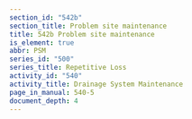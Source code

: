 ```yaml
---
section_id: "542b"
section_title: Problem site maintenance
title: 542b Problem site maintenance
is_element: true
abbr: PSM
series_id: "500"
series_title: Repetitive Loss
activity_id: "540"
activity_title: Drainage System Maintenance
page_in_manual: 540-5
document_depth: 4
---
```

